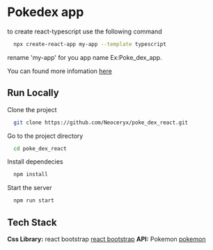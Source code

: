 
# Pokedex app
to create react-typescript 
use the following command 

```bash
  npx create-react-app my-app --template typescript
```
rename 'my-app' for you app name Ex:Poke_dex_app.

You can found more infomation 
[here](https://create-react-app.dev/docs/adding-typescript/)

## Run Locally

Clone the project

```bash
  git clone https://github.com/Neoceryx/poke_dex_react.git
```

Go to the project directory

```bash
  cd poke_dex_react
```

Install dependecies
```bash
  npm install
```

Start the server

```bash
  npm run start
```

## Tech Stack

**Css Library:** react bootstrap [react bootstrap](https://react-bootstrap.netlify.app/)
**API:** Pokemon [pokemon](https://unpkg.com/pokemons@1.1.0/pokemons.json)

